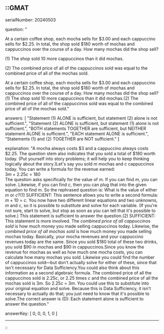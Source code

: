 ::GMAT
---


serialNumber: 20240503

question: "<p>At a certain coffee shop, each mocha sells for $3.00 and each cappuccino sells for $2.25. In total, the shop sold $180 worth of mochas and cappuccinos over the course of a day. How many mochas did the shop sell?</p><p>(1) The shop sold 10 more cappuccinos than it did mochas.</p><p>(2) The combined price of all of the cappuccinos sold was equal to the combined price of all of the mochas sold.</p>At a certain coffee shop, each mocha sells for $3.00 and each cappuccino sells for $2.25. In total, the shop sold $180 worth of mochas and cappuccinos over the course of a day. How many mochas did the shop sell?(1) The shop sold 10 more cappuccinos than it did mochas.(2) The combined price of all of the cappuccinos sold was equal to the combined price of all of the mochas sold."

answers: [
  "Statement (1) ALONE is sufficient, but statement (2) alone is not sufficient.",
  "Statement (2) ALONE is sufficient, but statement (1) alone is not sufficient.",
  "BOTH statements TOGETHER are sufficient, but NEITHER statement ALONE is sufficient.",
  "EACH statement ALONE is sufficient.",
  "Statements (1) and (2) TOGETHER are NOT sufficient."
]

explanation: "A mocha always costs $3 and a cappuccino always costs $2.25. The question stem also indicates that you sold a total of $180 worth today. (Put yourself into story problems; it will help you to keep thinking logically about the story.)Let's say you sold <i>m</i> mochas and <i>c</i> cappuccinos today. You can write a formula for the revenue earned:<br>3<i>m</i> + 2.25<i>c</i> = 180<br>The question asks specifically for the value of <i>m</i>. If you can find <i>m</i>, you can solve. Likewise, if you can find <i>c</i>, then you can plug that into the given equation to find <i>m</i>. So the rephrased question is: What is the value of either <i>m</i> or <i>c</i>?(1) SUFFICIENT: This sentence allows you to write a second formula: <i>m</i> + 10 = <i>c</i>. You now have two different linear equations and two unknowns, <i>m</i> and <i>c</i>, so it is possible to substitute and solve for each variable. (If you're not sure, start to solve, but stop as soon as you can tell that it's possible to solve.) This statement is sufficient to answer the question.(2) SUFFICIENT: This statement is more involved. The <i>combined price of all cappuccinos sold</i> is how much money you made selling cappuccinos today. Likewise, the <i>combined price of all mochas sold</i> is how much money you made selling mochas today. Basically, your mocha revenues and your cappuccino revenues today are the same. Since you sold $180 total of these two drinks, you sold $90 in mochas and $90 in cappuccinos.Since you know the revenue for mochas as well as how much one mocha costs, you can calculate how many mochas you sold. Likewise you could find the number of cappuccinos sold—but don't actually solve for either of these, since that isn't necessary for Data Sufficiency.You could also think about this information as a second algebraic formula. The combined price of all the cappuccinos sold is 2.25<i>c</i>, or 2.25 times <i>c</i> and the combined price of all the mochas sold is 3<i>m</i>. So 2.25<i>c</i> = 3<i>m</i>. You could use this to substitute into your original equation and solve. Because this is Data Sufficiency, it isn't necessary to actually do that; you just need to know that it's possible to solve.The correct answer is (D): Each statement alone is sufficient to answer the question."

answerKey: [
  0, 
  0, 
  0, 
  1, 
  0
]



---
::